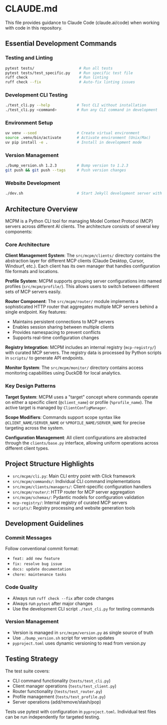 # CLAUDE.md

This file provides guidance to Claude Code (claude.ai/code) when working with code in this repository.

## Essential Development Commands

### Testing and Linting
```bash
pytest tests/                    # Run all tests
pytest tests/test_specific.py    # Run specific test file
ruff check                       # Run linting
ruff check --fix                 # Auto-fix linting issues
```

### Development CLI Testing
```bash
./test_cli.py --help            # Test CLI without installation
./test_cli.py <command>         # Run any CLI command in development
```

### Environment Setup
```bash
uv venv --seed                  # Create virtual environment
source .venv/bin/activate       # Activate environment (Unix/Mac)
uv pip install -e .             # Install in development mode
```

### Version Management
```bash
./bump_version.sh 1.2.3         # Bump version to 1.2.3
git push && git push --tags     # Push version changes
```

### Website Development
```bash
./dev.sh                        # Start Jekyll development server with file watching
```

## Architecture Overview

MCPM is a Python CLI tool for managing Model Context Protocol (MCP) servers across different AI clients. The architecture consists of several key components:

### Core Architecture

**Client Management System**: The `src/mcpm/clients/` directory contains the abstraction layer for different MCP clients (Claude Desktop, Cursor, Windsurf, etc.). Each client has its own manager that handles configuration file formats and locations.

**Profile System**: MCPM supports grouping server configurations into named profiles (`src/mcpm/profile/`). This allows users to switch between different sets of MCP servers easily.

**Router Component**: The `src/mcpm/router/` module implements a sophisticated HTTP router that aggregates multiple MCP servers behind a single endpoint. Key features:
- Maintains persistent connections to MCP servers
- Enables session sharing between multiple clients
- Provides namespacing to prevent conflicts
- Supports real-time configuration changes

**Registry Integration**: MCPM includes an internal registry (`mcp-registry/`) with curated MCP servers. The registry data is processed by Python scripts in `scripts/` to generate API endpoints.

**Monitor System**: The `src/mcpm/monitor/` directory contains access monitoring capabilities using DuckDB for local analytics.

### Key Design Patterns

**Target System**: MCPM uses a "target" concept where commands operate on either a specific client (`@client_name`) or profile (`%profile_name`). The active target is managed by `ClientConfigManager`.

**Scope Modifiers**: Commands support scope syntax like `@CLIENT_NAME/SERVER_NAME` or `%PROFILE_NAME/SERVER_NAME` for precise targeting across the system.

**Configuration Management**: All client configurations are abstracted through the `clients/base.py` interface, allowing uniform operations across different client types.

## Project Structure Highlights

- `src/mcpm/cli.py`: Main CLI entry point with Click framework
- `src/mcpm/commands/`: Individual CLI command implementations
- `src/mcpm/clients/managers/`: Client-specific configuration handlers
- `src/mcpm/router/`: HTTP router for MCP server aggregation
- `src/mcpm/schemas/`: Pydantic models for configuration validation
- `mcp-registry/`: Internal registry of curated MCP servers
- `scripts/`: Registry processing and website generation tools

## Development Guidelines

### Commit Messages
Follow conventional commit format:
- `feat: add new feature`
- `fix: resolve bug issue`
- `docs: update documentation`
- `chore: maintenance tasks`

### Code Quality
- Always run `ruff check --fix` after code changes
- Always run `pytest` after major changes
- Use the development CLI script `./test_cli.py` for testing commands

### Version Management
- Version is managed in `src/mcpm/version.py` as single source of truth
- Use `./bump_version.sh` script for version updates
- `pyproject.toml` uses dynamic versioning to read from version.py

## Testing Strategy

The test suite covers:
- CLI command functionality (`tests/test_cli.py`)
- Client manager operations (`tests/test_client.py`)
- Router functionality (`tests/test_router.py`)
- Profile management (`tests/test_profile.py`) 
- Server operations (add/remove/stash/pop)

Tests use pytest with configuration in `pyproject.toml`. Individual test files can be run independently for targeted testing.